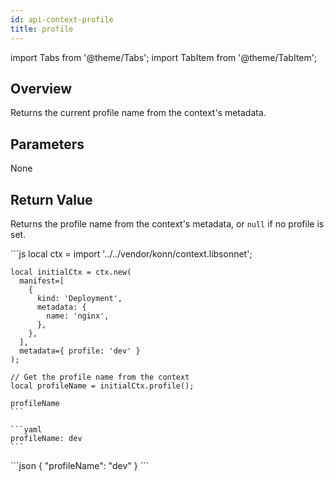 ```yaml
---
id: api-context-profile
title: profile
---
```


import Tabs from '@theme/Tabs';
import TabItem from '@theme/TabItem';


## Overview
Returns the current profile name from the context's metadata.

## Parameters
None

## Return Value
Returns the profile name from the context's metadata, or `null` if no profile is set.


<Tabs>
    <TabItem value="jsonnet" label="Jsonnet" default>
    ```js
    local ctx = import '../../vendor/konn/context.libsonnet';

    local initialCtx = ctx.new(
      manifest=[
        {
          kind: 'Deployment',
          metadata: {
            name: 'nginx',
          },
        },
      ],
      metadata={ profile: 'dev' }
    );

    // Get the profile name from the context
    local profileName = initialCtx.profile();

    profileName
    ```
  </TabItem>
  <TabItem value="yaml" label="YAML Output">

    ```yaml
    profileName: dev
    ```
  </TabItem>
  <TabItem value="json" label="JSON Output">
    ```json
    {
      "profileName": "dev"
    }
    ```  
    </TabItem>
</Tabs>